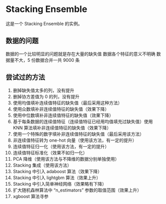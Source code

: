 # Stacking Ensemble

这是一个 Stacking Ensemble 的实例。

## 数据的问题

数据的一个比较明显的问题就是存在大量的缺失值
数据各个特征的意义不明确
数据量不大，5 份数据合并一共 9000 条


## 尝试过的方法

1. 删掉缺失值太多的列，没有提升
2. 删掉协方差值为 0 的列，没有提升
3. 使用均值填补连续值特征的缺失值（最后采用这种方法）
4. 使用众数填补非连续值特征的缺失值（效果下降）
5. 使用中位数填补非连续值特征的缺失值（效果下降）
6. 基于每条数据的连续值特征（连续值特征已经用均值填充过缺失值）使用 KNN 算法填补非连续值特征的缺失值（效果下降）
7. 使用一个特殊的数字填补非连续值特征的缺失值（最后采用该方法）
8. 非连续值特征转为 one-hot 向量（使用该方法，有一定的提升）
9. 连续值特征归一化（使用该方法，有一定的提升）
10. 连续值特征标准化（效果不如归一化）
11. PCA 降维（使用该方法与不降维的数据分别单独使用）
13. Stacking 集成（使用该方法）
14. Stacking 中引入 adaboost 算法（效果下降）
15. Stacking 中引入 lightgbm 算法（效果上升）
16. Stacking 中引入简单神经网络（效果略有下降）
17. 扩大随机森林算法中 “n_estimators” 参数的取值范围（效果上升）
18. xgboost 算法寻参

